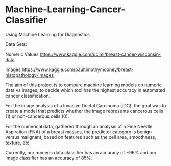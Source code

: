 # Machine-Learning-Cancer-Classifier

Using Machine Learning for Diagnostics 

Data Sets:

Numeric Values https://www.kaggle.com/uciml/breast-cancer-wisconsin-data

Images https://www.kaggle.com/paultimothymooney/breast-histopathology-images

The aim of this project is to compare machine learning models on numeric data vs images, to decide which tool has the highest accuracy in automated cancer classification. 

For the image analysis of a Invasive Ductal Carcinoma (IDC), the goal was to create a model that predicts whether the image represents cancerous cells (1) or non-cancerous cells (0).

For the numerical data, gathered through an analysis of a Fine Needle Aspiration (FNA) of a breast masses, the predictor category is benign versus malignant, based on features such as the cell area, smoothness, texture, etc.

Currently, our numeric data classifier has an accuracy of ~96% and our image classifier has an accuracy of 85%. 
